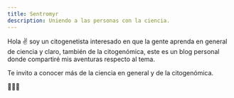 ```yaml
---
title: Sentromyr
description: Uniendo a las personas con la ciencia.
---
```


Hola ✌️  soy un citogenetista interesado en que la gente aprenda en general de ciencia y claro, también de la citogenómica, este es un blog personal donde compartiré mis aventuras respecto al tema.

Te invito a conocer más de la ciencia en general y de la citogenómica.

🔬🧬🧪
